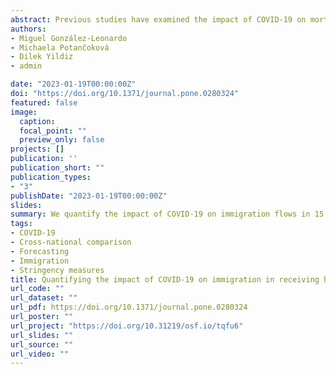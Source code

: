 ```yaml
---
abstract: Previous studies have examined the impact of COVID-19 on mortality and fertility. However, little is known about the effect of the pandemic on constraining international migration. We quantify the impact of COVID-19 on immigration flows in 15 high-income countries by forecasting their counterfactual levels in 2020 assuming no pandemic and comparing these estimates with observed immigration counts. We then explore potential driving forces, such as stringency measures and changes in unemployment moderating the extent of immigration decline. Our results show that immigration declined in all countries, except in Finland. Yet, significant cross-national variations exist. Australia (60%), Spain (45%) and Sweden (36%) display the largest declines, while immigration decreased by between 15% and 30% in seven states, and by less than 15% in four where results were not statistically significant. International travel, mobility restrictions and stay-at-home requirements exhibit a relationship with declines in immigration, although countries with similar levels of stringency witnessed different intensities of decline. Work and school closings and unemployment show no relationship.
authors:
- Miguel González-Leonardo
- Michaela Potančoková 
- Dilek Yildiz
- admin

date: "2023-01-19T00:00:00Z"
doi: "https://doi.org/10.1371/journal.pone.0280324"
featured: false
image:
  caption: 
  focal_point: ""
  preview_only: false
projects: []
publication: ''
publication_short: ""
publication_types:
- "3"
publishDate: "2023-01-19T00:00:00Z"
slides: 
summary: We quantify the impact of COVID-19 on immigration flows in 15 high-income countries by forecasting their counterfactual levels in 2020 assuming no pandemic and comparing these estimates with observed immigration counts.
tags:
- COVID-19 
- Cross-national comparison
- Forecasting 
- Immigration
- Stringency measures
title: Quantifying the impact of COVID-19 on immigration in receiving high-income countries
url_code: ""
url_dataset: ""
url_pdf: https://doi.org/10.1371/journal.pone.0280324
url_poster: ""
url_project: "https://doi.org/10.31219/osf.io/tqfu6"
url_slides: ""
url_source: ""
url_video: ""
---
```

